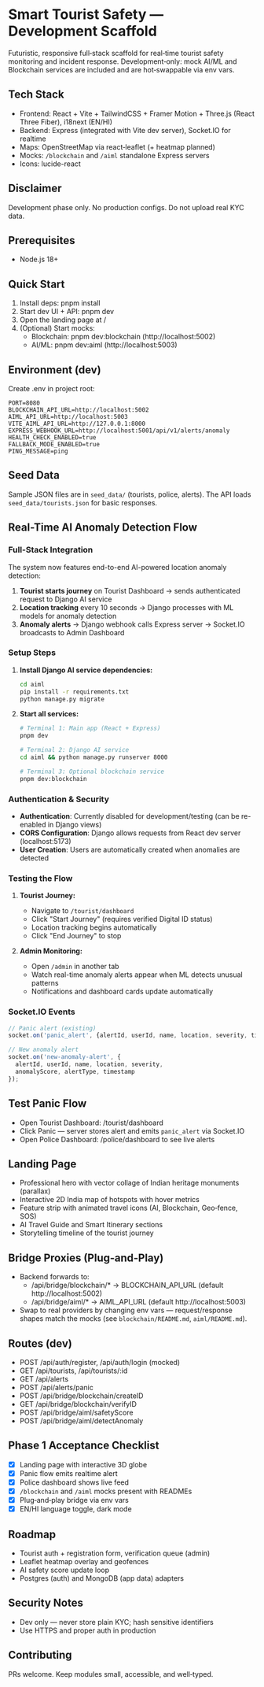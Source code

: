 # Smart Tourist Safety — Development Scaffold

Futuristic, responsive full‑stack scaffold for real‑time tourist safety monitoring and incident response. Development‑only: mock AI/ML and Blockchain services are included and are hot‑swappable via env vars.

## Tech Stack
- Frontend: React + Vite + TailwindCSS + Framer Motion + Three.js (React Three Fiber), i18next (EN/HI)
- Backend: Express (integrated with Vite dev server), Socket.IO for realtime
- Maps: OpenStreetMap via react‑leaflet (+ heatmap planned)
- Mocks: `/blockchain` and `/aiml` standalone Express servers
- Icons: lucide-react

## Disclaimer
Development phase only. No production configs. Do not upload real KYC data.

## Prerequisites
- Node.js 18+

## Quick Start
1. Install deps: pnpm install
2. Start dev UI + API: pnpm dev
3. Open the landing page at /
4. (Optional) Start mocks:
   - Blockchain: pnpm dev:blockchain (http://localhost:5002)
   - AI/ML: pnpm dev:aiml (http://localhost:5003)

## Environment (dev)
Create .env in project root:
```
PORT=8080
BLOCKCHAIN_API_URL=http://localhost:5002
AIML_API_URL=http://localhost:5003
VITE_AIML_API_URL=http://127.0.0.1:8000
EXPRESS_WEBHOOK_URL=http://localhost:5001/api/v1/alerts/anomaly
HEALTH_CHECK_ENABLED=true
FALLBACK_MODE_ENABLED=true
PING_MESSAGE=ping
```

## Seed Data
Sample JSON files are in `seed_data/` (tourists, police, alerts). The API loads `seed_data/tourists.json` for basic responses.

## Real-Time AI Anomaly Detection Flow

### Full-Stack Integration
The system now features end-to-end AI-powered location anomaly detection:

1. **Tourist starts journey** on Tourist Dashboard → sends authenticated request to Django AI service
2. **Location tracking** every 10 seconds → Django processes with ML models for anomaly detection  
3. **Anomaly alerts** → Django webhook calls Express server → Socket.IO broadcasts to Admin Dashboard

### Setup Steps
1. **Install Django AI service dependencies:**
   ```bash
   cd aiml
   pip install -r requirements.txt
   python manage.py migrate
   ```

2. **Start all services:**
   ```bash
   # Terminal 1: Main app (React + Express)
   pnpm dev
   
   # Terminal 2: Django AI service
   cd aiml && python manage.py runserver 8000
   
   # Terminal 3: Optional blockchain service
   pnpm dev:blockchain
   ```

### Authentication & Security
- **Authentication**: Currently disabled for development/testing (can be re-enabled in Django views)
- **CORS Configuration**: Django allows requests from React dev server (localhost:5173)
- **User Creation**: Users are automatically created when anomalies are detected

### Testing the Flow
1. **Tourist Journey:**
   - Navigate to `/tourist/dashboard`
   - Click "Start Journey" (requires verified Digital ID status)
   - Location tracking begins automatically
   - Click "End Journey" to stop

2. **Admin Monitoring:**
   - Open `/admin` in another tab
   - Watch real-time anomaly alerts appear when ML detects unusual patterns
   - Notifications and dashboard cards update automatically

### Socket.IO Events
```javascript
// Panic alert (existing)
socket.on('panic_alert', {alertId, userId, name, location, severity, timestamp});

// New anomaly alert
socket.on('new-anomaly-alert', {
  alertId, userId, name, location, severity, 
  anomalyScore, alertType, timestamp
});
```

## Test Panic Flow
- Open Tourist Dashboard: /tourist/dashboard
- Click Panic — server stores alert and emits `panic_alert` via Socket.IO
- Open Police Dashboard: /police/dashboard to see live alerts

## Landing Page
- Professional hero with vector collage of Indian heritage monuments (parallax)
- Interactive 2D India map of hotspots with hover metrics
- Feature strip with animated travel icons (AI, Blockchain, Geo‑fence, SOS)
- AI Travel Guide and Smart Itinerary sections
- Storytelling timeline of the tourist journey

## Bridge Proxies (Plug‑and‑Play)
- Backend forwards to:
  - /api/bridge/blockchain/* -> BLOCKCHAIN_API_URL (default http://localhost:5002)
  - /api/bridge/aiml/* -> AIML_API_URL (default http://localhost:5003)
- Swap to real providers by changing env vars — request/response shapes match the mocks (see `blockchain/README.md`, `aiml/README.md`).

## Routes (dev)
- POST /api/auth/register, /api/auth/login (mocked)
- GET /api/tourists, /api/tourists/:id
- GET /api/alerts
- POST /api/alerts/panic
- POST /api/bridge/blockchain/createID
- GET  /api/bridge/blockchain/verifyID
- POST /api/bridge/aiml/safetyScore
- POST /api/bridge/aiml/detectAnomaly

## Phase 1 Acceptance Checklist
- [x] Landing page with interactive 3D globe
- [x] Panic flow emits realtime alert
- [x] Police dashboard shows live feed
- [x] `/blockchain` and `/aiml` mocks present with READMEs
- [x] Plug‑and‑play bridge via env vars
- [x] EN/HI language toggle, dark mode

## Roadmap
- Tourist auth + registration form, verification queue (admin)
- Leaflet heatmap overlay and geofences
- AI safety score update loop
- Postgres (auth) and MongoDB (app data) adapters

## Security Notes
- Dev only — never store plain KYC; hash sensitive identifiers
- Use HTTPS and proper auth in production

## Contributing
PRs welcome. Keep modules small, accessible, and well‑typed.
